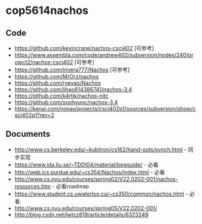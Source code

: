 cop5614nachos
=============

Code
----
* https://github.com/kevincrane/nachos-csci402 [可参考]
* https://www.assembla.com/code/andrew402/subversion/nodes/240/project2/nachos-csci402 [可参考]
* https://github.com/jrivera777/Nachos [可参考]
* https://github.com/MrOrz/nachos
* https://github.com/ryeyao/Nachos
* https://github.com/lihao814386741/nachos-3.4
* https://github.com/k4rtik/nachos-nitc
* https://github.com/soohyunc/nachos-3.4
* https://kenai.com/nonav/projects/csci402p1/sources/subversion/show/csci402p1?rev=2

Documents
---------
* http://www.cs.berkeley.edu/~kubitron/cs162/hand-outs/synch.html - 同步实现
* https://www.ida.liu.se/~TDDI04/material/begguide/ - 必看
* http://web.ics.purdue.edu/~cs354/Nachos/index.html - 必看
* http://www.cs.nyu.edu/courses/spring02/V22.0202-001/nachos-resources.htm - 必看roadmap
* https://www.student.cs.uwaterloo.ca/~cs350/common/nachos.html - 必看
* http://www.cs.nyu.edu/courses/spring05/V22.0202-001/
* http://blog.csdn.net/lwtcz819/article/details/6323249
